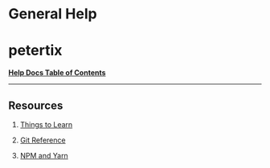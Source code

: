 # General Help

# **petertix**

[**Help Docs Table of Contents**](../../index.md)

---

## Resources

1. [Things to Learn](gen_Things_To_Learn.md)

1. [Git Reference](gen_Git_Reference.md)

1. [NPM and Yarn](gen_NPM_And_Yarn.md)
